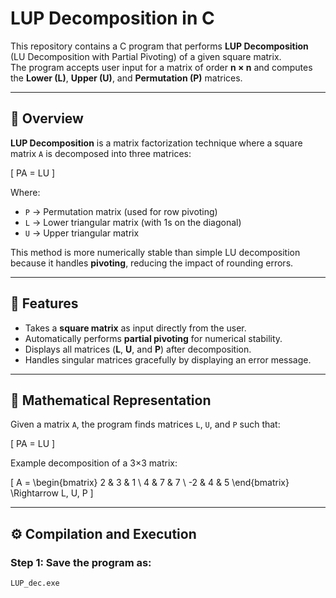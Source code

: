 # LUP Decomposition in C

This repository contains a C program that performs **LUP Decomposition** (LU Decomposition with Partial Pivoting) of a given square matrix.  
The program accepts user input for a matrix of order **n × n** and computes the **Lower (L)**, **Upper (U)**, and **Permutation (P)** matrices.

---

## 🧠 Overview

**LUP Decomposition** is a matrix factorization technique where a square matrix `A` is decomposed into three matrices:

\[
PA = LU
\]

Where:  
- `P` → Permutation matrix (used for row pivoting)  
- `L` → Lower triangular matrix (with 1s on the diagonal)  
- `U` → Upper triangular matrix  

This method is more numerically stable than simple LU decomposition because it handles **pivoting**, reducing the impact of rounding errors.

---

## 🧩 Features

- Takes a **square matrix** as input directly from the user.  
- Automatically performs **partial pivoting** for numerical stability.  
- Displays all matrices (**L**, **U**, and **P**) after decomposition.  
- Handles singular matrices gracefully by displaying an error message.  

---

## 🧮 Mathematical Representation

Given a matrix `A`, the program finds matrices `L`, `U`, and `P` such that:

\[
PA = LU
\]

Example decomposition of a 3×3 matrix:

\[
A =
\begin{bmatrix}
2 & 3 & 1 \\
4 & 7 & 7 \\
-2 & 4 & 5
\end{bmatrix}
\Rightarrow
L, U, P
\]

---

## ⚙️ Compilation and Execution

### **Step 1:** Save the program as:
```bash
LUP_dec.exe
